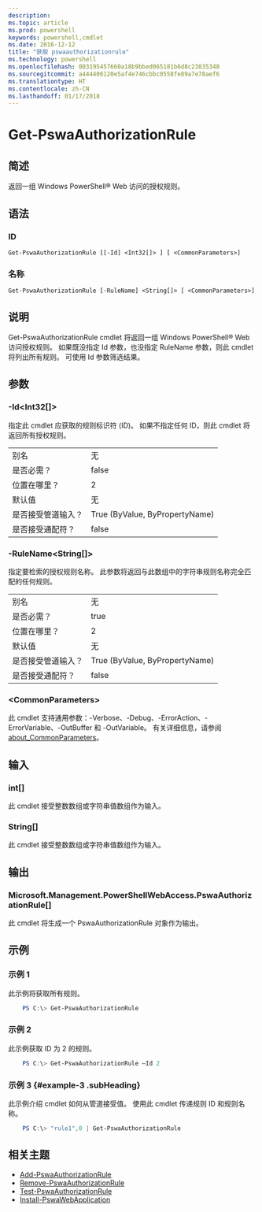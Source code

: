 ```yaml
---
description: 
ms.topic: article
ms.prod: powershell
keywords: powershell,cmdlet
ms.date: 2016-12-12
title: "获取 pswaauthorizationrule"
ms.technology: powershell
ms.openlocfilehash: 003195457660a18b9bbed065181b6d8c23835348
ms.sourcegitcommit: a444406120e5af4e746cbbc0558fe89a7e78aef6
ms.translationtype: HT
ms.contentlocale: zh-CN
ms.lasthandoff: 01/17/2018
---
```

# <a name="get-pswaauthorizationrule"></a>Get-PswaAuthorizationRule

## <a name="synopsis"></a>简述

返回一组 Windows PowerShell® Web 访问的授权规则。

## <a name="syntax"></a>语法

### <a name="id"></a>ID
```
Get-PswaAuthorizationRule [[-Id] <Int32[]> ] [ <CommonParameters>]
```

### <a name="name"></a>名称
```
Get-PswaAuthorizationRule [-RuleName] <String[]> [ <CommonParameters>]
```

## <a name="description"></a>说明

Get-PswaAuthorizationRule cmdlet 将返回一组 Windows PowerShell® Web 访问授权规则。
如果既没指定 Id 参数，也没指定 RuleName 参数，则此 cmdlet 将列出所有规则。 可使用 Id 参数筛选结果。

## <a name="parameters"></a>参数

### <a name="-idltint32gt"></a>-Id&lt;Int32\[\]&gt;

指定此 cmdlet 应获取的规则标识符 (ID)。 如果不指定任何 ID，则此 cmdlet 将返回所有授权规则。

|||  
|-|-|
| 别名                              | 无                                 |
| 是否必需？                            | false                                |
| 位置在哪里？                            | 2                                    |
| 默认值                        | 无                                 |
| 是否接受管道输入？               | True (ByValue, ByPropertyName)       |
| 是否接受通配符？          | false                                |

### <a name="-rulenameltstringgt"></a>-RuleName&lt;String\[\]&gt;

指定要检索的授权规则名称。 此参数将返回与此数组中的字符串规则名称完全匹配的任何规则。

|||  
|-|-|
| 别名                              | 无                                 |
| 是否必需？                            | true                                 |
| 位置在哪里？                            | 2                                    |
| 默认值                        | 无                                 |
| 是否接受管道输入？               | True (ByValue, ByPropertyName)       |
| 是否接受通配符？          | false                                |

### <a name="ltcommonparametersgt"></a>&lt;CommonParameters&gt;

此 cmdlet 支持通用参数：-Verbose、-Debug、-ErrorAction、-ErrorVariable、-OutBuffer 和 -OutVariable。
有关详细信息，请参阅 [about_CommonParameters](http://go.microsoft.com/fwlink/p/?LinkID=113216)。

## <a name="inputs"></a>输入

### <a name="int"></a>int\[\]

此 cmdlet 接受整数数组或字符串值数组作为输入。

### <a name="string"></a>String\[\]

此 cmdlet 接受整数数组或字符串值数组作为输入。

## <a name="outputs"></a>输出

### <a name="microsoftmanagementpowershellwebaccesspswaauthorizationrule"></a>Microsoft.Management.PowerShellWebAccess.PswaAuthorizationRule\[\]

此 cmdlet 将生成一个 PswaAuthorizationRule 对象作为输出。


## <a name="examples"></a>示例

### <a name="example-1"></a>示例 1

此示例将获取所有规则。

```PowerShell
    PS C:\> Get-PswaAuthorizationRule
```

### <a name="example-2"></a>示例 2

此示例获取 ID 为 2 的规则。

```PowerShell
    PS C:\> Get-PswaAuthorizationRule –Id 2
```

### <a name="example-3-example-3-subheading"></a>示例 3 {#example-3 .subHeading}

此示例介绍 cmdlet 如何从管道接受值。
使用此 cmdlet 传递规则 ID 和规则名称。

```PowerShell
    PS C:\> "rule1",0 | Get-PswaAuthorizationRule
```

## <a name="related-topics"></a>相关主题

- [Add-PswaAuthorizationRule](add-pswaauthorizationrule.md)
- [Remove-PswaAuthorizationRule](remove-pswaauthorizationrule.md)
- [Test-PswaAuthorizationRule](test-pswaauthorizationrule.md)
- [Install-PswaWebApplication](install-pswawebapplication.md)
